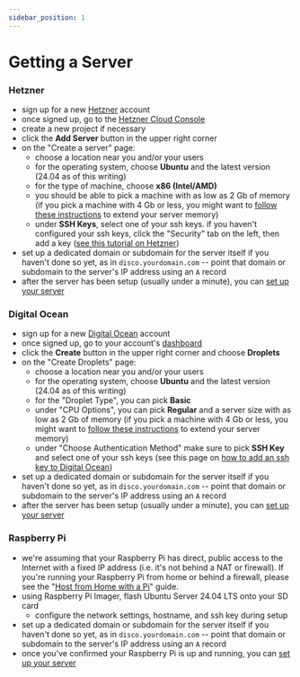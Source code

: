```yaml
---
sidebar_position: 1
---
```


# Getting a Server

### Hetzner

- sign up for a new [Hetzner](https://www.hetzner.com/) account
- once signed up, go to the [Hetzner Cloud Console](https://console.hetzner.cloud/)
- create a new project if necessary
- click the <b>Add Server</b> button in the upper right corner
- on the "Create a server" page:
  - choose a location near you and/or your users
  - for the operating system, choose <b>Ubuntu</b> and the latest version (24.04 as of this writing)
  - for the type of machine, choose <b>x86 (Intel/AMD)</b>
  - you should be able to pick a machine with as low as 2 Gb of memory (if you pick a machine with 4 Gb or less, you might want to [follow these instructions](/misc/extending-your-server-memory) to extend your server memory)
  - under <b>SSH Keys</b>, select one of your ssh keys. if you haven't configured your ssh keys, click the "Security" tab on the left, then add a key ([see this tutorial on Hetzner](https://community.hetzner.com/tutorials/add-ssh-key-to-your-hetzner-cloud))
- set up a dedicated domain or subdomain for the server itself if you haven't done so yet, as in `disco.yourdomain.com` -- point that domain or subdomain to the server's IP address using an `A` record
- after the server has been setup (usually under a minute), you can [set up your server](/get-started/set-up-your-server)


### Digital Ocean

- sign up for a new [Digital Ocean](https://www.digitalocean.com/) account
- once signed up, go to your account's [dashboard](https://cloud.digitalocean.com/)
- click the <b>Create</b> button in the upper right corner and choose <b>Droplets</b>
- on the "Create Droplets" page:
  - choose a location near you and/or your users
  - for the operating system, choose <b>Ubuntu</b> and the latest version (24.04 as of this writing)
  - for the "Droplet Type", you can pick <b>Basic</b>
  - under "CPU Options", you can pick <b>Regular</b> and a server size with as low as 2 Gb of memory (if you pick a machine with 4 Gb or less, you might want to [follow these instructions](/misc/extending-your-server-memory) to extend your server memory)
  - under "Choose Authentication Method" make sure to pick <b>SSH Key</b> and select one of your ssh keys (see this page on [how to add an ssh key to Digital Ocean](https://docs.digitalocean.com/products/droplets/how-to/add-ssh-keys/))
- set up a dedicated domain or subdomain for the server itself if you haven't done so yet, as in `disco.yourdomain.com` -- point that domain or subdomain to the server's IP address using an `A` record
- after the server has been setup (usually under a minute), you can [set up your server](/get-started/set-up-your-server)

### Raspberry Pi

- we're assuming that your Raspberry Pi has direct, public access to the Internet with a fixed IP address (i.e. it's not behind a NAT or firewall). If you're running your Raspberry Pi from home or behind a firewall, please see the "[Host from Home with a Pi](/get-started/host-from-home-with-a-pi)" guide.
- using Raspberry Pi Imager, flash Ubuntu Server 24.04 LTS onto your SD card
  - configure the network settings, hostname, and ssh key during setup
- set up a dedicated domain or subdomain for the server itself if you haven't done so yet, as in `disco.yourdomain.com` -- point that domain or subdomain to the server's IP address using an `A` record
- once you've confirmed your Raspberry Pi is up and running, you can [set up your server](/get-started/set-up-your-server)

